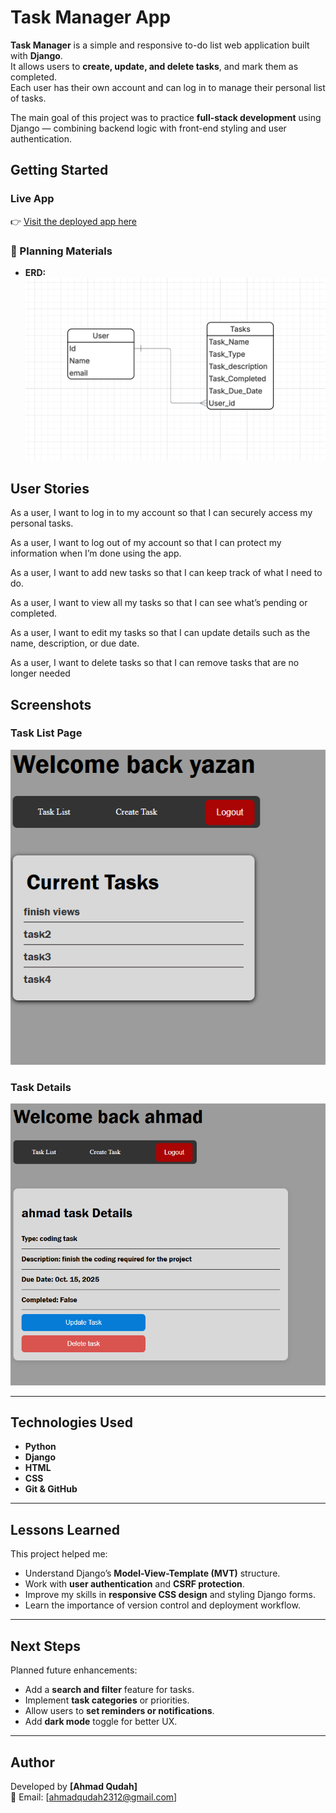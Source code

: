 #  Task Manager App

**Task Manager** is a simple and responsive to-do list web application built with **Django**.  
It allows users to **create, update, and delete tasks**, and mark them as completed.  
Each user has their own account and can log in to manage their personal list of tasks.  

The main goal of this project was to practice **full-stack development** using Django — combining backend logic with front-end styling and user authentication.



##  Getting Started

###  Live App
👉 [Visit the deployed app here](https://to-do-app-dcua.onrender.com)

### 🧱 Planning Materials
- **ERD:** ![View the Entity Relationship Diagram](to_do_app/static/images/ERD.png)

## User Stories

As a user, I want to log in to my account so that I can securely access my personal tasks.

As a user, I want to log out of my account so that I can protect my information when I’m done using the app.

As a user, I want to add new tasks so that I can keep track of what I need to do.

As a user, I want to view all my tasks so that I can see what’s pending or completed.

As a user, I want to edit my tasks so that I can update details such as the name, description, or due date.

As a user, I want to delete tasks so that I can remove tasks that are no longer needed



##  Screenshots

### Task List Page
![Task List Page](to_do_app/static/images/task_list.png)

### Task Details
![Task Details](to_do_app/static/images/task_details.png)

---

##  Technologies Used

- **Python**
- **Django** 
- **HTML** 
- **CSS**
- **Git & GitHub** 

---


##  Lessons Learned

This project helped me:
- Understand Django’s **Model-View-Template (MVT)** structure.
- Work with **user authentication** and **CSRF protection**.
- Improve my skills in **responsive CSS design** and styling Django forms.
- Learn the importance of version control and deployment workflow.

---

##  Next Steps

Planned future enhancements:
- Add a **search and filter** feature for tasks.
- Implement **task categories** or priorities.
- Allow users to **set reminders or notifications**.
- Add **dark mode** toggle for better UX.

---

##  Author

Developed by **[Ahmad Qudah]**  
📧 Email: [ahmadqudah2312@gmail.com]  
